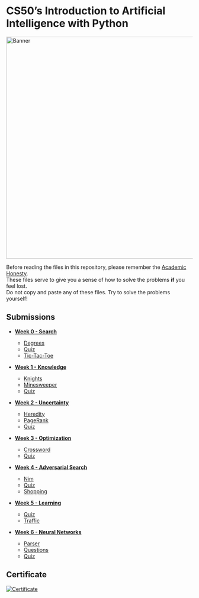 # CS50’s Introduction to Artificial Intelligence with Python

<img src="CS50ai.png" alt="Banner" width="600"/>

Before reading the files in this repository, please remember the [Academic Honesty](https://cs50.harvard.edu/ai/2023/honesty/).\
These files serve to give you a sense of how to solve the problems **if** you feel lost.\
Do not copy and paste any of these files. Try to solve the problems yourself!

## Submissions

* **[Week 0 - Search](week0)**
   - [Degrees](week0/degrees)
   - [Quiz](week0/quiz)
   - [Tic-Tac-Toe](week0/tictactoe)

* **[Week 1 - Knowledge](week1)**
   - [Knights](week1/knights)
   - [Minesweeper](week1/minesweeper)
   - [Quiz](week1/quiz)

* **[Week 2 - Uncertainty](week2)**
   - [Heredity](week2/heredity)
   - [PageRank](week2/pagerank)
   - [Quiz](week2/quiz)

* **[Week 3 - Optimization](week3)**
   - [Crossword](week3/crossword)
   - [Quiz](week3/quiz)

* **[Week 4 - Adversarial Search](week4)**
   - [Nim](week4/nim)
   - [Quiz](week4/quiz)
   - [Shopping](week4/shopping)

* **[Week 5 - Learning](week5)**
   - [Quiz](week5/quiz)
   - [Traffic](week5/traffic)

* **[Week 6 - Neural Networks](week6)**
   - [Parser](week6/parser)
   - [Questions](week6/questions)
   - [Quiz](week6/quiz)

## Certificate

[![Certificate](CS50ai.png)](https://certificates.cs50.io/3349328a-0c99-48c2-a59f-574111b50e76.pdf?size=A4)
